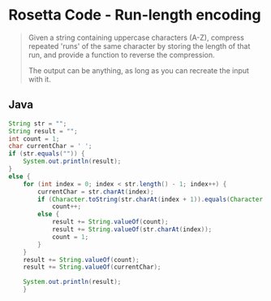# Rosetta Code - Run-length encoding

> Given a string containing uppercase characters (A-Z), compress repeated 'runs' of the same character by storing the length of that run, and provide a function to reverse the compression.
>
> The output can be anything, as long as you can recreate the input with it.

## Java

```java
String str = "";
String result = "";
int count = 1;
char currentChar = ' ';
if (str.equals("")) {
    System.out.println(result);
}
else {
    for (int index = 0; index < str.length() - 1; index++) {
        currentChar = str.charAt(index);
        if (Character.toString(str.charAt(index + 1)).equals(Character.toString(str.charAt(index)))) 
            count++;
        else {
            result += String.valueOf(count);
            result += String.valueOf(str.charAt(index));
            count = 1;
        }
    }
    result += String.valueOf(count);
    result += String.valueOf(currentChar);

    System.out.println(result);
    }
```